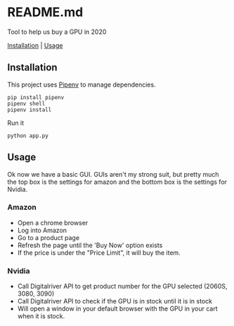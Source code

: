 # README.md

Tool to help us buy a GPU in 2020

[Installation](#Installation) | [Usage](#Usage) 
## Installation

This project uses [Pipenv](https://pypi.org/project/pipenv/) to manage dependencies. 

```
pip install pipenv
pipenv shell 
pipenv install
```

Run it
```
python app.py
```

## Usage

Ok now we have a basic GUI. GUIs aren't my strong suit, but pretty much the top box is the settings for amazon and
the bottom box is the settings for Nvidia. 

### Amazon 
- Open a chrome browser
- Log into Amazon
- Go to a product page
- Refresh the page until the 'Buy Now' option exists
- If the price is under the "Price Limit", it will buy the item.

### Nvidia 
- Call Digitalriver API to get product number for the GPU selected (2060S, 3080, 3090)
- Call Digitalriver API to check if the GPU is in stock until it is in stock
- Will open a window in your default browser with the GPU in your cart when it is stock.

